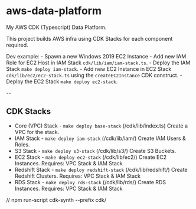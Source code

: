 # aws-data-platform
My AWS CDK (Typescript) Data Platform.

This project builds AWS infra using CDK Stacks for each component required.

Dev example:
    - Spawn a new Windows 2019 EC2 Instance
        - Add new IAM Role for EC2 Host in IAM Stack `cdk/lib/iam/iam-stack.ts`.
        - Deploy the IAM Stack `make deploy iam-stack`.
        - Add new EC2 Instance in EC2 Stack `cdk/lib/ec2/ec2-stack.ts` using the `createEC2Instance` CDK construct.
        - Deploy the EC2 Stack `make deploy ec2-stack`.

-- 

## CDK Stacks
* Core (VPC) Stack - `make deploy base-stack`
    (/cdk/lib/index.ts) Create a VPC for the stack.
* IAM Stack - `make deploy iam-stack`
    (/cdk/lib/iam/) Create IAM Users & Roles.
* S3 Stack - `make deploy s3-stack`
    (/cdk/lib/s3/) Create S3 Buckets.
* EC2 Stack - `make deploy ec2-stack`
    (/cdk/lib/ec2/) Create EC2 Instances.
        Requires: VPC Stack & IAM Stack
* Redshift Stack - `make deploy redshift-stack`
    (/cdk/lib/redshift/) Create Redshift Clusters.
        Requires: VPC Stack & IAM Stack
* RDS Stack - `make deploy rds-stack`
    (/cdk/lib/rds/) Create RDS Instances.
        Requires: VPC Stack & IAM Stack



// npm run-script cdk-synth --prefix cdk/
